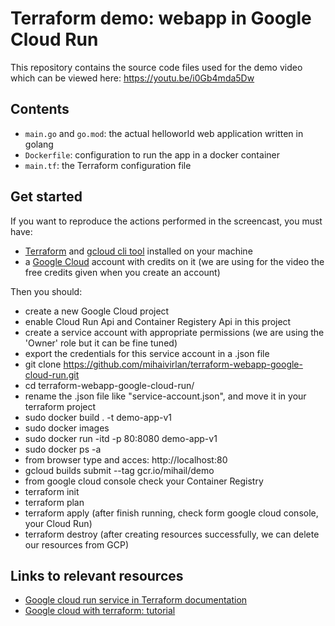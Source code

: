 # Terraform demo: webapp in Google Cloud Run

This repository contains the source code files used for the demo video which can be viewed here: https://youtu.be/i0Gb4mda5Dw

## Contents
- `main.go` and `go.mod`: the actual helloworld web application written in golang
- `Dockerfile`: configuration to run the app in a docker container
- `main.tf`: the Terraform configuration file

## Get started
If you want to reproduce the actions performed in the screencast, you must have:
- [Terraform](https://www.terraform.io/) and [gcloud cli tool](https://cloud.google.com/sdk/gcloud/) installed on your machine
- a [Google Cloud](https://cloud.google.com/) account with credits on it (we are using for the video the free credits given when you create an account)

Then you should:
- create a new Google Cloud project
- enable Cloud Run Api and Container Registery Api in this project
- create a service account with appropriate permissions (we are using the 'Owner' role but it can be fine tuned)
- export the credentials for this service account in a .json file
- git clone https://github.com/mihaivirlan/terraform-webapp-google-cloud-run.git
- cd terraform-webapp-google-cloud-run/
- rename the .json file like "service-account.json", and move it in your terraform project
- sudo docker build . -t demo-app-v1
- sudo docker images
- sudo docker run -itd -p 80:8080 demo-app-v1
- sudo docker ps -a
- from browser type and acces: http://localhost:80
- gcloud builds submit --tag gcr.io/mihail/demo
- from google cloud console check your Container Registry
- terraform init
- terraform plan
- terraform apply (after finish running, check form google cloud console, your Cloud Run)
- terraform destroy (after creating resources successfully, we can delete our resources from GCP)

## Links to relevant resources
- [Google cloud run service in Terraform documentation](https://www.terraform.io/docs/providers/google/r/cloud_run_service.html)
- [Google cloud with terraform: tutorial](https://cloud.google.com/community/tutorials/getting-started-on-gcp-with-terraform)
